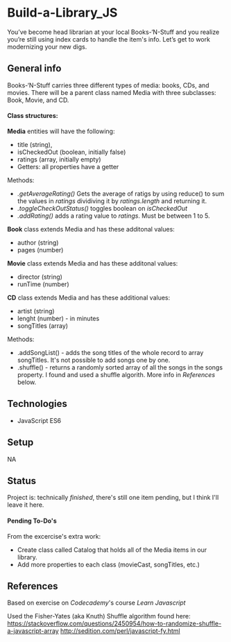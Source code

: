 # Build-a-Library_JS
You’ve become head librarian at your local Books-‘N-Stuff and  you realize you’re still using index cards to handle the item's info. Let’s get to work modernizing your new digs.

## General info

Books-‘N-Stuff carries three different types of media: books, CDs, and movies. 
There will be a parent class named Media with three subclasses: Book, Movie, and CD. 

#### Class structures:

__Media__ entities will have the following:
  + title (string), 
  + isCheckedOut (boolean, initially false)
  + ratings (array, initially empty)
  + Getters: all properties have a getter

Methods: 
  + _.getAverageRating()_  Gets the average of ratigs by using reduce() to sum the values in _ratings_ dividiving it by _ratings.length_ and returning it.  
  + _.toggleCheckOutStatus()_ toggles boolean on _isCheckedOut_  
  + _.addRating()_ adds a rating value to _ratings_. Must be between 1 to 5. 



__Book__ class extends Media and has these additonal values:
+ author (string)
+ pages (number)


__Movie__ class extends Media and has these additonal values:
+ director (string) 
+ runTime (number)


__CD__ class extends Media and has these additional values:
  + artist (string)
  + lenght (number) - in minutes 
  + songTitles (array)

  Methods: 
  + .addSongList() - adds the song titles of the whole record to array songTitles. It's not possible to add songs one by one.
  + .shuffle() - returns a randomly sorted array of all the songs in the songs property. I found and used a shuffle algorith. More info in _References_ below.


## Technologies
* JavaScript ES6

## Setup
NA

## Status
Project is: technically _finished_, there's still one item pending, but I think I'll leave it here.

#### Pending To-Do's 
From the excercise's extra work:
* Create class called Catalog that holds all of the Media items in our library.
* Add more properties to each class (movieCast, songTitles, etc.)

## References
Based on exercise on _Codecademy_'s course _Learn Javascript_

Used the Fisher-Yates (aka Knuth) Shuffle algorithm found here:
https://stackoverflow.com/questions/2450954/how-to-randomize-shuffle-a-javascript-array
http://sedition.com/perl/javascript-fy.html
